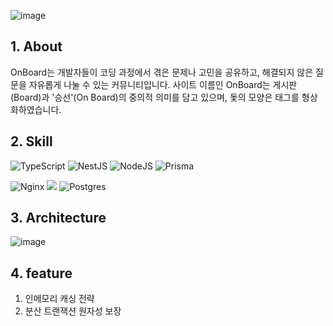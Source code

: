![image](https://github.com/user-attachments/assets/1c8cbc9d-eb4b-4a51-a811-af98099e7feb)


## 1. About
OnBoard는 개발자들이 코딩 과정에서 겪은 문제나 고민을 공유하고, 해결되지 않은 질문을 자유롭게 나눌 수 있는 커뮤니티입니다.
사이트 이름인 OnBoard는 게시판(Board)과 '승선'(On Board)의 중의적 의미를 담고 있으며, 돛의 모양은 태그를 형상화하였습니다.

## 2. Skill
![TypeScript](https://img.shields.io/badge/typescript-%23007ACC.svg?style=for-the-badge&logo=typescript&logoColor=white)
![NestJS](https://img.shields.io/badge/nestjs-%23E0234E.svg?style=for-the-badge&logo=nestjs&logoColor=white)
![NodeJS](https://img.shields.io/badge/node.js-6DA55F?style=for-the-badge&logo=node.js&logoColor=white)
![Prisma](https://img.shields.io/badge/Prisma-3982CE?style=for-the-badge&logo=Prisma&logoColor=white)

![Nginx](https://img.shields.io/badge/nginx-%23009639.svg?style=for-the-badge&logo=nginx&logoColor=white)
<img src="https://img.shields.io/badge/PM2-black?style=for-the-badge&logo=PM2&logoColor=white">
![Postgres](https://img.shields.io/badge/postgres-%23316192.svg?style=for-the-badge&logo=postgresql&logoColor=white)

## 3. Architecture
![image](https://github.com/user-attachments/assets/44324365-bcec-442a-b35b-83aa89e897fe)

## 4. feature
1. 인메모리 캐싱 전략
2. 분산 트랜잭션 원자성 보장

